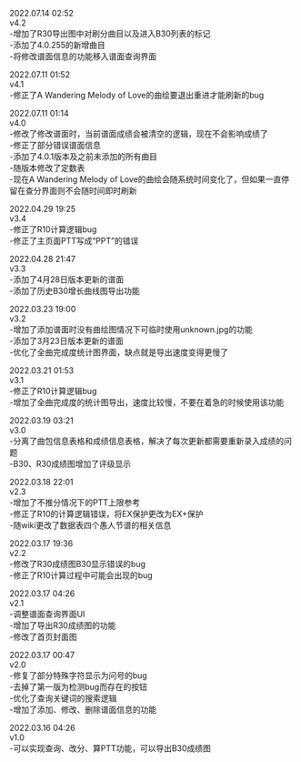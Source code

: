2022.07.14 02:52  
v4.2  
-增加了R30导出图中对刷分曲目以及进入B30列表的标记  
-添加了4.0.255的新增曲目  
-将修改谱面信息的功能移入谱面查询界面  

2022.07.11 01:52  
v4.1  
-修正了A Wandering Melody of Love的曲绘要退出重进才能刷新的bug  

2022.07.11 01:14  
v4.0  
-修改了修改谱面时，当前谱面成绩会被清空的逻辑，现在不会影响成绩了  
-修正了部分错误谱面信息  
-添加了4.0.1版本及之前未添加的所有曲目  
-随版本修改了定数表  
-现在A Wandering Melody of Love的曲绘会随系统时间变化了，但如果一直停留在查分界面则不会随时间即时刷新  

2022.04.29 19:25  
v3.4  
-修正了R10计算逻辑bug  
-修正了主页面PTT写成“PPT”的错误  

2022.04.28 21:47  
v3.3  
-添加了4月28日版本更新的谱面  
-添加了历史B30增长曲线图导出功能  

2022.03.23 19:00  
v3.2  
-增加了添加谱面时没有曲绘图情况下可临时使用unknown.jpg的功能  
-添加了3月23日版本更新的谱面  
-优化了全曲完成度统计图界面，缺点就是导出速度变得更慢了  

2022.03.21 01:53  
v3.1  
-修正了R10计算逻辑bug  
-增加了全曲完成度的统计图导出，速度比较慢，不要在着急的时候使用该功能  

2022.03.19 03:21  
v3.0  
-分离了曲包信息表格和成绩信息表格，解决了每次更新都需要重新录入成绩的问题  
-B30、R30成绩图增加了评级显示  

2022.03.18 22:01  
v2.3  
-增加了不推分情况下的PTT上限参考  
-修正了R10的计算逻辑错误，将EX保护更改为EX+保护  
-随wiki更改了数据表四个愚人节谱的相关信息  

2022.03.17 19:36  
v2.2  
-修改了R30成绩图B30显示错误的bug  
-修正了R10计算过程中可能会出现的bug  

2022.03.17 04:26  
v2.1  
-调整谱面查询界面UI  
-增加了导出R30成绩图的功能  
-修改了首页封面图  

2022.03.17 00:47  
v2.0  
-修复了部分特殊字符显示为问号的bug  
-去掉了第一版为检测bug而存在的按钮  
-优化了查询关键词的搜索逻辑  
-增加了添加、修改、删除谱面信息的功能  

2022.03.16 04:26  
v1.0  
-可以实现查询、改分、算PTT功能，可以导出B30成绩图  
